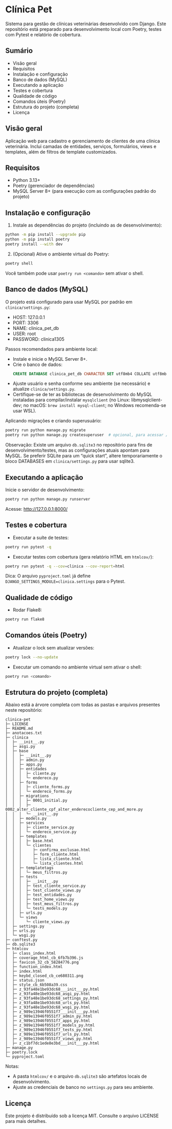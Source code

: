 # Clínica Pet

Sistema para gestão de clínicas veterinárias desenvolvido com Django. Este repositório está preparado para desenvolvimento local com Poetry, testes com Pytest e relatório de cobertura.

## Sumário
- Visão geral
- Requisitos
- Instalação e configuração
- Banco de dados (MySQL)
- Executando a aplicação
- Testes e cobertura
- Qualidade de código
- Comandos úteis (Poetry)
- Estrutura do projeto (completa)
- Licença

## Visão geral
Aplicação web para cadastro e gerenciamento de clientes de uma clínica veterinária. Inclui camadas de entidades, serviços, formulários, views e templates, além de filtros de template customizados.

## Requisitos
- Python 3.13+
- Poetry (gerenciador de dependências)
- MySQL Server 8+ (para execução com as configurações padrão do projeto)

## Instalação e configuração
1) Instale as dependências do projeto (incluindo as de desenvolvimento):
```bash
python -m pip install --upgrade pip
python -m pip install poetry
poetry install --with dev
```

2) (Opcional) Ative o ambiente virtual do Poetry:
```bash
poetry shell
```
Você também pode usar `poetry run <comando>` sem ativar o shell.

## Banco de dados (MySQL)
O projeto está configurado para usar MySQL por padrão em `clinica/settings.py`:
- HOST: 127.0.0.1
- PORT: 3306
- NAME: clinica_pet_db
- USER: root
- PASSWORD: clinica1305

Passos recomendados para ambiente local:
- Instale e inicie o MySQL Server 8+.
- Crie o banco de dados:
  ```sql
  CREATE DATABASE clinica_pet_db CHARACTER SET utf8mb4 COLLATE utf8mb4_unicode_ci;
  ```
- Ajuste usuário e senha conforme seu ambiente (se necessário) e atualize `clinica/settings.py`.
- Certifique-se de ter as bibliotecas de desenvolvimento do MySQL instaladas para compilar/instalar `mysqlclient` (no Linux: libmysqlclient-dev; no macOS: `brew install mysql-client`; no Windows recomenda-se usar WSL).

Aplicando migrações e criando superusuário:
```bash
poetry run python manage.py migrate
poetry run python manage.py createsuperuser  # opcional, para acessar /admin
```

Observação: Existe um arquivo `db.sqlite3` no repositório para fins de desenvolvimento/testes, mas as configurações atuais apontam para MySQL. Se preferir SQLite para um “quick start”, altere temporariamente o bloco DATABASES em `clinica/settings.py` para usar sqlite3.

## Executando a aplicação
Inicie o servidor de desenvolvimento:
```bash
poetry run python manage.py runserver
```
Acesse: http://127.0.0.1:8000/

## Testes e cobertura
- Executar a suíte de testes:
```bash
poetry run pytest -q
```

- Executar testes com cobertura (gera relatório HTML em `htmlcov/`):
```bash
poetry run pytest -q --cov=clinica --cov-report=html
```

Dica: O arquivo `pyproject.toml` já define `DJANGO_SETTINGS_MODULE=clinica.settings` para o Pytest.

## Qualidade de código
- Rodar Flake8:
```bash
poetry run flake8
```

## Comandos úteis (Poetry)
- Atualizar o lock sem atualizar versões:
```bash
poetry lock --no-update
```
- Executar um comando no ambiente virtual sem ativar o shell:
```bash
poetry run <comando>
```

## Estrutura do projeto (completa)
Abaixo está a árvore completa com todas as pastas e arquivos presentes neste repositório:

```
clinica-pet
├─ LICENSE
├─ README.md
├─ anotacoes.txt
├─ clinica
│  ├─ __init__.py
│  ├─ asgi.py
│  ├─ base
│  │  ├─ __init__.py
│  │  ├─ admin.py
│  │  ├─ apps.py
│  │  ├─ entidades
│  │  │  ├─ cliente.py
│  │  │  └─ endereco.py
│  │  ├─ forms
│  │  │  ├─ cliente_forms.py
│  │  │  └─ endereco_forms.py
│  │  ├─ migrations
│  │  │  ├─ 0001_initial.py
│  │  │  ├─ 0002_alter_cliente_cpf_alter_enderecocliente_cep_and_more.py
│  │  │  └─ __init__.py
│  │  ├─ models.py
│  │  ├─ services
│  │  │  ├─ cliente_service.py
│  │  │  └─ endereco_service.py
│  │  ├─ templates
│  │  │  ├─ base.html
│  │  │  └─ clientes
│  │  │     ├─ confirma_exclusao.html
│  │  │     ├─ form_cliente.html
│  │  │     ├─ lista_cliente.html
│  │  │     └─ lista_clientes.html
│  │  ├─ templatetags
│  │  │  └─ meus_filtros.py
│  │  ├─ tests
│  │  │  ├─ __init__.py
│  │  │  ├─ test_cliente_service.py
│  │  │  ├─ test_cliente_views.py
│  │  │  ├─ test_entidades.py
│  │  │  ├─ test_home_views.py
│  │  │  ├─ test_meus_filtros.py
│  │  │  └─ tests_models.py
│  │  ├─ urls.py
│  │  └─ views
│  │     └─ cliente_views.py
│  ├─ settings.py
│  ├─ urls.py
│  └─ wsgi.py
├─ conftest.py
├─ db.sqlite3
├─ htmlcov
│  ├─ class_index.html
│  ├─ coverage_html_cb_6fb7b396.js
│  ├─ favicon_32_cb_58284776.png
│  ├─ function_index.html
│  ├─ index.html
│  ├─ keybd_closed_cb_ce680311.png
│  ├─ status.json
│  ├─ style_cb_6b508a39.css
│  ├─ z_93fa48e1be93dc68___init___py.html
│  ├─ z_93fa48e1be93dc68_asgi_py.html
│  ├─ z_93fa48e1be93dc68_settings_py.html
│  ├─ z_93fa48e1be93dc68_urls_py.html
│  ├─ z_93fa48e1be93dc68_wsgi_py.html
│  ├─ z_989e13946f0551f7___init___py.html
│  ├─ z_989e13946f0551f7_admin_py.html
│  ├─ z_989e13946f0551f7_apps_py.html
│  ├─ z_989e13946f0551f7_models_py.html
│  ├─ z_989e13946f0551f7_tests_py.html
│  ├─ z_989e13946f0551f7_urls_py.html
│  ├─ z_989e13946f0551f7_views_py.html
│  ├─ z_c1bf7dc1ede8e3bd___init___py.html
├─ manage.py
├─ poetry.lock
└─ pyproject.toml
```

Notas:
- A pasta `htmlcov/` e o arquivo `db.sqlite3` são artefatos locais de desenvolvimento.
- Ajuste as credenciais de banco no `settings.py` para seu ambiente.

## Licença
Este projeto é distribuído sob a licença MIT. Consulte o arquivo LICENSE para mais detalhes.